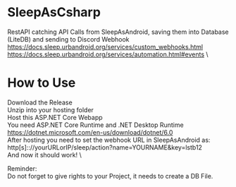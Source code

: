 # SleepAsCsharp
RestAPI catching API Calls from SleepAsAndroid, saving them into Database (LiteDB) and sending to Discord Webhook \
https://docs.sleep.urbandroid.org/services/custom_webhooks.html \
https://docs.sleep.urbandroid.org/services/automation.html#events \

# How to Use
Download the Release \
Unzip into your hosting folder \
Host this ASP.NET Core Webapp \
You need ASP.NET Core Runtime and .NET Desktop Runtime \
https://dotnet.microsoft.com/en-us/download/dotnet/6.0 \
After hosting you need to set the webhook URL in SleepAsAndroid as: 
http[s]:://yourURLorIP/sleep/action?name=YOURNAME&key=lstb12 \
And now it should work! \

Reminder: \
Do not forget to give rights to your Project, it needs to create a DB File.